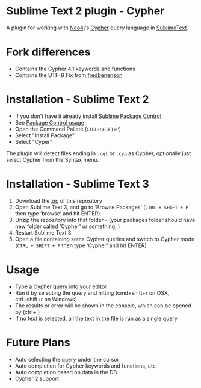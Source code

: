 # Sublime Text 2 plugin - Cypher

A plugin for working with [Neo4j](http://www.neo4j.org)'s [Cypher](http://docs.neo4j.org/chunked/milestone/cypher-query-lang.html) query language in [SublimeText](http://www.sublimetext.com).

# Fork differences

* Contains the Cypher 4.1 keywords and functions
* Contains the UTF-8 Fix from [fredbenenson](https://github.com/fredbenenson/sublime-cypher)

# Installation - Sublime Text 2

* If you don't have it already install [Sublime Package Control](http://wbond.net/sublime_packages/package_control)
* See [Package Control usage](http://wbond.net/sublime_packages/package_control/usage)
* Open the Command Pallete (`CTRL+SHIFT+P`)
* Select "Install Package"
* Select "Cyper"

The plugin will detect files ending in `.cql` or `.cyp` as Cypher, optionally just select Cypher from the Syntax menu. 

# Installation - Sublime Text 3

1. Download the [zip](https://github.com/cskardon/sublime-cypher/archive/master.zip) of this repository
2. Open Sublime Text 3, and go to ‘Browse Packages’ (`CTRL + SHIFT + P` then type ‘browse’ and hit ENTER)
3. Unzip the repository into that folder - (your packages folder should have new folder called 'Cypher' or something, )
4. Restart Sublime Text 3.
5. Open a file containing some Cypher queries and switch to Cypher mode (`CTRL + SHIFT + P` then type ‘Cypher’ and hit ENTER)


# Usage

* Type a Cypher query into your editor
* Run it by selecting the query and hitting (cmd+shift+r on OSX, ctrl+shift+r on Windows)
* The results or error will be shown in the console, which can be opened by (ctrl+`)
* If no text is selected, all the text in the file is run as a single query


# Future Plans

* Auto selecting the query under the cursor
* Auto completion for Cypher keywords and functions, etc
* Auto completion based on data in the DB
* Cypher 2 support

